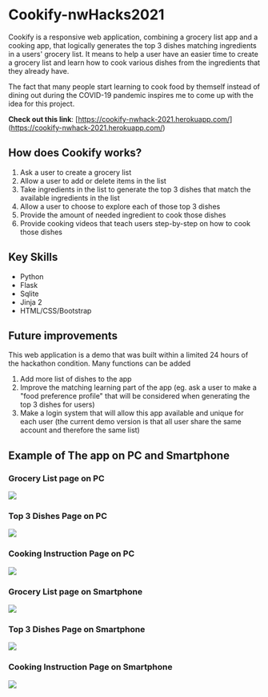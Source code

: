 # Cookify-nwHacks2021
Cookify is a responsive web application, combining a grocery list app and a cooking app, that logically generates the top 3 dishes matching ingredients in a users' grocery list. It means to help a user have an easier time to create a grocery list and learn how to cook various dishes from the ingredients that they already have.

The fact that many people start learning to cook food by themself instead of dining out during the COVID-19 pandemic inspires me to come up with the idea for this project.

**Check out this link**: [https://cookify-nwhack-2021.herokuapp.com/] (https://cookify-nwhack-2021.herokuapp.com/) 

## How does Cookify works?
1. Ask a user to create a grocery list 
2. Allow a user to add or delete items in the list
3. Take ingredients in the list to generate the top 3 dishes that match the available ingredients in the list
4. Allow a user to choose to explore each of those top 3 dishes
5. Provide the amount of needed ingredient to cook those dishes
6. Provide cooking videos that teach users step-by-step on how to cook those dishes

## Key Skills
* Python
* Flask
* Sqlite
* Jinja 2
* HTML/CSS/Bootstrap

## Future improvements
This web application is a demo that was built within a limited 24 hours of the hackathon condition. Many functions can be added
1. Add more list of dishes to the app
2. Improve the matching learning part of the app (eg. ask a user to make a "food preference profile" that will be considered when generating the top 3 dishes for users)
3. Make a login system that will allow this app available and unique for each user (the current demo version is that all user share the same account and therefore the same list)

## Example of The app on PC and Smartphone

### Grocery List page on PC
<img src="design_prototype/GroceryListOnPC.jpg">    

### Top 3 Dishes Page on PC
<img src="design_prototype/Top3RandonGernaeratorPC.jpg"> 

### Cooking Instruction Page on PC
<img src="design_prototype/CookingInstructionPC.jpg"> 

### Grocery List page on Smartphone
<img src="design_prototype/GroceryListSmartphone.jpg">

### Top 3 Dishes Page on Smartphone
<img src="design_prototype/Top3RandonGernaeratorPageSmartphone.jpg">  

### Cooking Instruction Page on Smartphone
<img src="design_prototype/CookingInstructionSmartphone.jpg">
